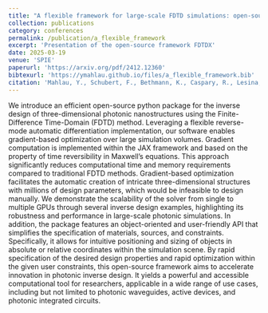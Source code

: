 ```yaml
---
title: "A flexible framework for large-scale FDTD simulations: open-source inverse design for 3D nanostructures"
collection: publications
category: conferences
permalink: /publication/a_flexible_framework
excerpt: 'Presentation of the open-source framework FDTDX'
date: 2025-03-19
venue: 'SPIE'
paperurl: 'https://arxiv.org/pdf/2412.12360'
bibtexurl: 'https://ymahlau.github.io/files/a_flexible_framework.bib'
citation: 'Mahlau, Y., Schubert, F., Bethmann, K., Caspary, R., Lesina, A. C., Munderloh, M., ... & Rosenhahn, B. (2025, March). A flexible framework for large-scale FDTD simulations: open-source inverse design for 3D nanostructures. In Photonic and Phononic Properties of Engineered Nanostructures XV (Vol. 13377, pp. 40-52). SPIE.'
---
```

We introduce an efficient open-source python package for the inverse design of three-dimensional photonic nanostructures using the Finite-Difference Time-Domain (FDTD) method. 
Leveraging a flexible reverse-mode automatic differentiation implementation, our software enables gradient-based optimization over large simulation volumes. 
Gradient computation is implemented within the JAX framework and based on the property of time reversibility in Maxwell’s equations. 
This approach significantly reduces computational time and memory requirements compared to traditional FDTD methods. 
Gradient-based optimization facilitates the automatic creation of intricate three-dimensional structures with millions of design parameters, which would be infeasible to design manually. 
We demonstrate the scalability of the solver from single to multiple GPUs through several inverse design examples, highlighting its robustness and performance in large-scale photonic simulations. 
In addition, the package features an object-oriented and user-friendly API that simplifies the specification of materials, sources, and constraints. 
Specifically, it allows for intuitive positioning and sizing of objects in absolute or relative coordinates within the simulation scene. 
By rapid specification of the desired design properties and rapid optimization within the given user constraints, this open-source framework aims to accelerate innovation in photonic inverse design. 
It yields a powerful and accessible computational tool for researchers, applicable in a wide range of use cases, including but not limited to photonic waveguides, active devices, and photonic integrated circuits.
